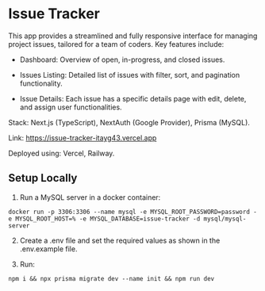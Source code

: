 # Issue Tracker

This app provides a streamlined and fully responsive interface for managing project issues, tailored for a team of coders. Key features include:

* Dashboard: Overview of open, in-progress, and closed issues.
  
* Issues Listing: Detailed list of issues with filter, sort, and pagination functionality.

* Issue Details: Each issue has a specific details page with edit, delete, and assign user functionalities.

Stack: Next.js (TypeScript), NextAuth (Google Provider), Prisma (MySQL).

Link: https://issue-tracker-itayg43.vercel.app

Deployed using: Vercel, Railway.

## Setup Locally

1. Run a MySQL server in a docker container:
```
docker run -p 3306:3306 --name mysql -e MYSQL_ROOT_PASSWORD=password -e MYSQL_ROOT_HOST=% -e MYSQL_DATABASE=issue-tracker -d mysql/mysql-server
```

2. Create a .env file and set the required values as shown in the .env.example file.

3. Run:
```
npm i && npx prisma migrate dev --name init && npm run dev
```
